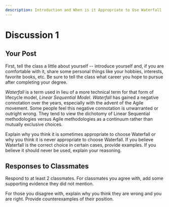 ```yaml
---
description: Introduction and When is it Appropriate to Use Waterfall
---
```


# Discussion 1

## Your Post

First, tell the class a little about yourself -- introduce yourself and, if you are comfortable with it, share some personal things like your hobbies, interests, favorite books, etc. Be sure to tell the class what career you hope to pursue after completing your degree.

_Waterfall_ is a term used in lieu of a more technical term for that form of lifecycle model, _Linear Sequential Model_. _Waterfall_ has gained a negative connotation over the years, especially with the advent of the Agile movement. Some people feel this negative connotation is unwarranted or outright wrong. They tend to view the dichotomy of Linear Sequential methodologies versus Agile methodologies as a continuum rather than mutually exclusive choices.

Explain why you think it is sometimes appropriate to choose Waterfall or why you think it is never appropriate to choose Waterfall. If you believe Waterfall is the correct choice in certain cases, provide examples. If you believe it should never be used, explain your reasoning.

## Responses to Classmates

Respond to at least 2 classmates. For classmates you agree with, add some supporting evidence they did not mention.&#x20;

For those you disagree with, explain why you think they are wrong and you are right. Provide counterexamples of their position.
